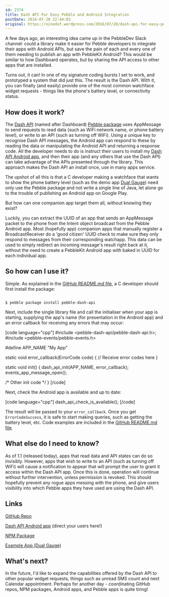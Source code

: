 ```yaml
---
id: 2374
title: Dash API For Easy Pebble and Android Integration
postDate: 2016-07-20 22:44:03
original: https://ninedof.wordpress.com/2016/07/20/dash-api-for-easy-pebble-and-android-integration/
---
```


A few days ago, an interesting idea came up in the PebbleDev Slack channel: could a library make it easier for Pebble developers to integrate their apps with Android APIs, but save the pain of each and every one of them needing to publish an app with PebbleKit Android? This would be similar to how Dashboard operates, but by sharing the API access to other apps that are installed.

Turns out, it can! In one of my signature coding bursts I set to work, and prototyped a system that did just this. The result is the Dash API. With it, you can finally (and easily) provide one of the most common watchface widget requests - things like the phone's battery level, or connectivity status.

## How does it work?

The  [Dash API](https://github.com/C-D-Lewis/dash-api) (named after Dashboard)  [Pebble package](https://www.npmjs.com/package/pebble-dash-api) uses AppMessage to send requests to read data (such as WiFi network name, or phone battery level), or write to an API (such as turning off WiFi). Using a unique key to recognise Dash API messages, the Android app can respond to these by reading the data or manipulating the Android API and returning a response code. All the developer needs to do is instruct their users to install my  [Dash API Android app](https://play.google.com/store/apps/details?id=com.wordpress.ninedof.dashapi), and then their app (and any others that use the Dash API) can take advantage of the APIs presented through the library. This approach makes the Dash API an install once, use in many apps service.

The upshot of all this is that a C developer making a watchface that wants to show the phone battery level (such as the demo app  [Dual Gauge](https://apps.getpebble.com/en_US/application/578cb2e31e00a6c4b3000312)) need only use the Pebble package and not write a single line of Java, let alone go to the trouble of publishing an Android app on Google Play.

But how can one companion app target them all, without knowing they exist?

Luckily, you can extract the UUID of an app that sends an AppMessage packet to the phone from the Intent object broadcast from the Pebble Android app. Most (hopefully app) companion apps that manually register a BroadcastReceiver do a 'good citizen' UUID check to make sure they only respond to messages from their corresponding watchapp. This data can be used to simply redirect an incoming message's result right back at it, without the need to create a PebbleKit Android app with baked in UUID for each individual app.

## So how can I use it?

Simple. As explained in the  [GitHub README.md file](https://github.com/C-D-Lewis/dash-api/blob/master/README.md#setting-up), a C developer should first install the package:

<code>
$ pebble package install pebble-dash-api
</code>

Next, include the single library file and call the initialiser when your app is starting, supplying the app's name (for presentation in the Android app) and an error callback for receiving any errors that may occur:

[code language="cpp"]
#include &lt;pebble-dash-api/pebble-dash-api.h&gt;;
#include &lt;pebble-events/pebble-events.h&gt;

#define APP_NAME &quot;My App&quot;

static void error_callback(ErrorCode code) {
  // Receive error codes here
}

static void init() {
  dash_api_init(APP_NAME, error_callback);
  events_app_message_open();

  /* Other init code */
}
[/code]

Next, check the Android app is available and up to date:

[code language="cpp"]
dash_api_check_is_available();
[/code]

The result will be passed to your <code>error_callback</code>. Once you get <code>ErrorCodeSuccess</code>, it is safe to start making queries, such as getting the battery level, etc. Code examples are included in the  [GitHub README.md file](https://github.com/C-D-Lewis/dash-api#get-data).

## What else do I need to know?

As of 1.1 (released today), apps that read data and API states can do so invisibly. However, apps that wish to write to an API (such as turning off WiFi) will cause a notification to appear that will prompt the user to grant it access within the Dash API app. Once this is done, operation will continue without further intervention, unless permission is revoked. This should hopefully prevent any rogue apps messing with the phone, and give users visibility into which Pebble apps they have used are using the Dash API.

## Links

 [GitHub Repo](https://github.com/C-D-Lewis/dash-api)

 [Dash API Android app](https://play.google.com/store/apps/details?id=com.wordpress.ninedof.dashapi) (direct your users here!)

 [NPM Package](https://www.npmjs.com/package/pebble-dash-api)

 [Example App (Dual Gauge)](https://apps.getpebble.com/en_US/application/578cb2e31e00a6c4b3000312)

## What's next?

In the future, I'd like to expand the capabilities offered by the Dash API to other popular widget requests, things such as unread SMS count and next Calendar appointment. Perhaps for another day - coordinating GitHub repos, NPM packages, Android apps, and Pebble apps is quite tiring!
